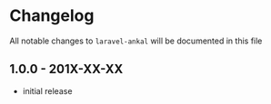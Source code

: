 # Changelog

All notable changes to `laravel-ankal` will be documented in this file

## 1.0.0 - 201X-XX-XX

- initial release
